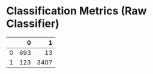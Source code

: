 # Classification Metrics (Raw Classifier)

|    |   0 |    1 |
|---:|----:|-----:|
|  0 | 693 |   13 |
|  1 | 123 | 3407 |

